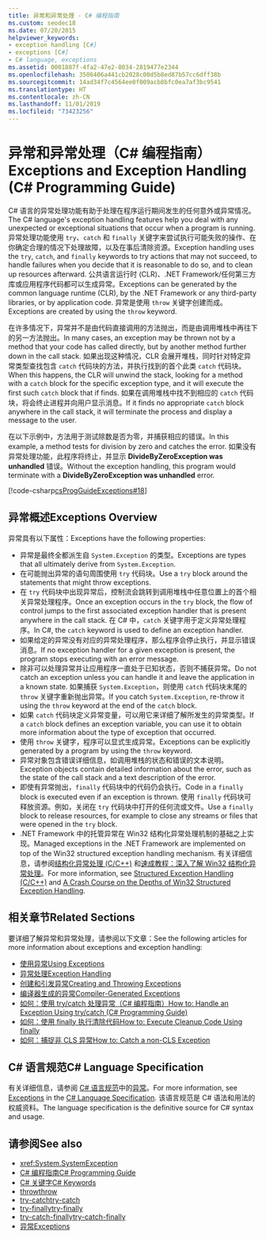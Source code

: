 ```yaml
---
title: 异常和异常处理 - C# 编程指南
ms.custom: seodec18
ms.date: 07/20/2015
helpviewer_keywords:
- exception handling [C#]
- exceptions [C#]
- C# language, exceptions
ms.assetid: 0001887f-4fa2-47e2-8034-2819477e2344
ms.openlocfilehash: 3506406a441cb2028c00d5b8ed87b57cc6dff38b
ms.sourcegitcommit: 14ad34f7c4564ee0f009acb8bfc0ea7af3bc9541
ms.translationtype: HT
ms.contentlocale: zh-CN
ms.lasthandoff: 11/01/2019
ms.locfileid: "73423256"
---
```

# <a name="exceptions-and-exception-handling-c-programming-guide"></a><span data-ttu-id="ff803-102">异常和异常处理（C# 编程指南）</span><span class="sxs-lookup"><span data-stu-id="ff803-102">Exceptions and Exception Handling (C# Programming Guide)</span></span>

<span data-ttu-id="ff803-103">C# 语言的异常处理功能有助于处理在程序运行期间发生的任何意外或异常情况。</span><span class="sxs-lookup"><span data-stu-id="ff803-103">The C# language's exception handling features help you deal with any unexpected or exceptional situations that occur when a program is running.</span></span> <span data-ttu-id="ff803-104">异常处理功能使用 `try`、`catch` 和 `finally` 关键字来尝试执行可能失败的操作、在你确定合理的情况下处理故障，以及在事后清除资源。</span><span class="sxs-lookup"><span data-stu-id="ff803-104">Exception handling uses the `try`, `catch`, and `finally` keywords to try actions that may not succeed, to handle failures when you decide that it is reasonable to do so, and to clean up resources afterward.</span></span> <span data-ttu-id="ff803-105">公共语言运行时 (CLR)、.NET Framework/任何第三方库或应用程序代码都可以生成异常。</span><span class="sxs-lookup"><span data-stu-id="ff803-105">Exceptions can be generated by the common language runtime (CLR), by the .NET Framework or any third-party libraries, or by application code.</span></span> <span data-ttu-id="ff803-106">异常是使用 `throw` 关键字创建而成。</span><span class="sxs-lookup"><span data-stu-id="ff803-106">Exceptions are created by using the `throw` keyword.</span></span>

<span data-ttu-id="ff803-107">在许多情况下，异常并不是由代码直接调用的方法抛出，而是由调用堆栈中再往下的另一方法抛出。</span><span class="sxs-lookup"><span data-stu-id="ff803-107">In many cases, an exception may be thrown not by a method that your code has called directly, but by another method further down in the call stack.</span></span> <span data-ttu-id="ff803-108">如果出现这种情况，CLR 会展开堆栈，同时针对特定异常类型查找包含 `catch` 代码块的方法，并执行找到的首个此类 `catch` 代码块。</span><span class="sxs-lookup"><span data-stu-id="ff803-108">When this happens, the CLR will unwind the stack, looking for a method with a `catch` block for the specific exception type, and it will execute the first such `catch` block that if finds.</span></span> <span data-ttu-id="ff803-109">如果在调用堆栈中找不到相应的 `catch` 代码块，将会终止进程并向用户显示消息。</span><span class="sxs-lookup"><span data-stu-id="ff803-109">If it finds no appropriate `catch` block anywhere in the call stack, it will terminate the process and display a message to the user.</span></span>

<span data-ttu-id="ff803-110">在以下示例中，方法用于测试除数是否为零，并捕获相应的错误。</span><span class="sxs-lookup"><span data-stu-id="ff803-110">In this example, a method tests for division by zero and catches the error.</span></span> <span data-ttu-id="ff803-111">如果没有异常处理功能，此程序将终止，并显示 **DivideByZeroException was unhandled** 错误。</span><span class="sxs-lookup"><span data-stu-id="ff803-111">Without the exception handling, this program would terminate with a **DivideByZeroException was unhandled** error.</span></span>

[!code-csharp[csProgGuideExceptions#18](~/samples/snippets/csharp/VS_Snippets_VBCSharp/csProgGuideExceptions/CS/Exceptions.cs#18)]

## <a name="exceptions-overview"></a><span data-ttu-id="ff803-112">异常概述</span><span class="sxs-lookup"><span data-stu-id="ff803-112">Exceptions Overview</span></span>

<span data-ttu-id="ff803-113">异常具有以下属性：</span><span class="sxs-lookup"><span data-stu-id="ff803-113">Exceptions have the following properties:</span></span>  

- <span data-ttu-id="ff803-114">异常是最终全都派生自 `System.Exception` 的类型。</span><span class="sxs-lookup"><span data-stu-id="ff803-114">Exceptions are types that all ultimately derive from `System.Exception`.</span></span>
- <span data-ttu-id="ff803-115">在可能抛出异常的语句周围使用 `try` 代码块。</span><span class="sxs-lookup"><span data-stu-id="ff803-115">Use a `try` block around the statements that might throw exceptions.</span></span>
- <span data-ttu-id="ff803-116">在 `try` 代码块中出现异常后，控制流会跳转到调用堆栈中任意位置上的首个相关异常处理程序。</span><span class="sxs-lookup"><span data-stu-id="ff803-116">Once an exception occurs in the `try` block, the flow of control jumps to the first associated exception handler that is present anywhere in the call stack.</span></span> <span data-ttu-id="ff803-117">在 C# 中，`catch` 关键字用于定义异常处理程序。</span><span class="sxs-lookup"><span data-stu-id="ff803-117">In C#, the `catch` keyword is used to define an exception handler.</span></span>
- <span data-ttu-id="ff803-118">如果给定的异常没有对应的异常处理程序，那么程序会停止执行，并显示错误消息。</span><span class="sxs-lookup"><span data-stu-id="ff803-118">If no exception handler for a given exception is present, the program stops executing with an error message.</span></span>
- <span data-ttu-id="ff803-119">除非可以处理异常并让应用程序一直处于已知状态，否则不捕获异常。</span><span class="sxs-lookup"><span data-stu-id="ff803-119">Do not catch an exception unless you can handle it and leave the application in a known state.</span></span> <span data-ttu-id="ff803-120">如果捕获 `System.Exception`，则使用 `catch` 代码块末尾的 `throw` 关键字重新抛出异常。</span><span class="sxs-lookup"><span data-stu-id="ff803-120">If you catch `System.Exception`, re-throw it using the `throw` keyword at the end of the `catch` block.</span></span>
- <span data-ttu-id="ff803-121">如果 `catch` 代码块定义异常变量，可以用它来详细了解所发生的异常类型。</span><span class="sxs-lookup"><span data-stu-id="ff803-121">If a `catch` block defines an exception variable, you can use it to obtain more information about the type of exception that occurred.</span></span>
- <span data-ttu-id="ff803-122">使用 `throw` 关键字，程序可以显式生成异常。</span><span class="sxs-lookup"><span data-stu-id="ff803-122">Exceptions can be explicitly generated by a program by using the `throw` keyword.</span></span>
- <span data-ttu-id="ff803-123">异常对象包含错误详细信息，如调用堆栈的状态和错误的文本说明。</span><span class="sxs-lookup"><span data-stu-id="ff803-123">Exception objects contain detailed information about the error, such as the state of the call stack and a text description of the error.</span></span>
- <span data-ttu-id="ff803-124">即使有异常抛出，`finally` 代码块中的代码仍会执行。</span><span class="sxs-lookup"><span data-stu-id="ff803-124">Code in a `finally` block is executed even if an exception is thrown.</span></span> <span data-ttu-id="ff803-125">使用 `finally` 代码块可释放资源。例如，关闭在 `try` 代码块中打开的任何流或文件。</span><span class="sxs-lookup"><span data-stu-id="ff803-125">Use a `finally` block to release resources, for example to close any streams or files that were opened in the `try` block.</span></span>
- <span data-ttu-id="ff803-126">.NET Framework 中的托管异常在 Win32 结构化异常处理机制的基础之上实现。</span><span class="sxs-lookup"><span data-stu-id="ff803-126">Managed exceptions in the .NET Framework are implemented on top of the Win32 structured exception handling mechanism.</span></span> <span data-ttu-id="ff803-127">有关详细信息，请参阅[结构化异常处理 (C/C++)](/cpp/cpp/structured-exception-handling-c-cpp) 和[速成教程：深入了解 Win32 结构化异常处理](https://bytepointer.com/resources/pietrek_crash_course_depths_of_win32_seh.htm)。</span><span class="sxs-lookup"><span data-stu-id="ff803-127">For more information, see [Structured Exception Handling (C/C++)](/cpp/cpp/structured-exception-handling-c-cpp) and [A Crash Course on the Depths of Win32 Structured Exception Handling](https://bytepointer.com/resources/pietrek_crash_course_depths_of_win32_seh.htm).</span></span>

## <a name="related-sections"></a><span data-ttu-id="ff803-128">相关章节</span><span class="sxs-lookup"><span data-stu-id="ff803-128">Related Sections</span></span>

<span data-ttu-id="ff803-129">要详细了解异常和异常处理，请参阅以下文章：</span><span class="sxs-lookup"><span data-stu-id="ff803-129">See the following articles for more information about exceptions and exception handling:</span></span>

- [<span data-ttu-id="ff803-130">使用异常</span><span class="sxs-lookup"><span data-stu-id="ff803-130">Using Exceptions</span></span>](using-exceptions.md)
- [<span data-ttu-id="ff803-131">异常处理</span><span class="sxs-lookup"><span data-stu-id="ff803-131">Exception Handling</span></span>](exception-handling.md)
- [<span data-ttu-id="ff803-132">创建和引发异常</span><span class="sxs-lookup"><span data-stu-id="ff803-132">Creating and Throwing Exceptions</span></span>](creating-and-throwing-exceptions.md)
- [<span data-ttu-id="ff803-133">编译器生成的异常</span><span class="sxs-lookup"><span data-stu-id="ff803-133">Compiler-Generated Exceptions</span></span>](compiler-generated-exceptions.md)
- [<span data-ttu-id="ff803-134">如何：使用 try/catch 处理异常（C# 编程指南）</span><span class="sxs-lookup"><span data-stu-id="ff803-134">How to: Handle an Exception Using try/catch (C# Programming Guide)</span></span>](how-to-handle-an-exception-using-try-catch.md)
- [<span data-ttu-id="ff803-135">如何：使用 finally 执行清除代码</span><span class="sxs-lookup"><span data-stu-id="ff803-135">How to: Execute Cleanup Code Using finally</span></span>](how-to-execute-cleanup-code-using-finally.md)
- [<span data-ttu-id="ff803-136">如何：捕捉非 CLS 异常</span><span class="sxs-lookup"><span data-stu-id="ff803-136">How to: Catch a non-CLS Exception</span></span>](how-to-catch-a-non-cls-exception.md)

## <a name="c-language-specification"></a><span data-ttu-id="ff803-137">C# 语言规范</span><span class="sxs-lookup"><span data-stu-id="ff803-137">C# Language Specification</span></span>

<span data-ttu-id="ff803-138">有关详细信息，请参阅 [C# 语言规范](/dotnet/csharp/language-reference/language-specification/introduction)中的[异常](~/_csharplang/spec/exceptions.md)。</span><span class="sxs-lookup"><span data-stu-id="ff803-138">For more information, see [Exceptions](~/_csharplang/spec/exceptions.md) in the [C# Language Specification](/dotnet/csharp/language-reference/language-specification/introduction).</span></span> <span data-ttu-id="ff803-139">该语言规范是 C# 语法和用法的权威资料。</span><span class="sxs-lookup"><span data-stu-id="ff803-139">The language specification is the definitive source for C# syntax and usage.</span></span>

## <a name="see-also"></a><span data-ttu-id="ff803-140">请参阅</span><span class="sxs-lookup"><span data-stu-id="ff803-140">See also</span></span>

- <xref:System.SystemException>
- [<span data-ttu-id="ff803-141">C# 编程指南</span><span class="sxs-lookup"><span data-stu-id="ff803-141">C# Programming Guide</span></span>](../index.md)
- [<span data-ttu-id="ff803-142">C# 关键字</span><span class="sxs-lookup"><span data-stu-id="ff803-142">C# Keywords</span></span>](../../language-reference/keywords/index.md)
- [<span data-ttu-id="ff803-143">throw</span><span class="sxs-lookup"><span data-stu-id="ff803-143">throw</span></span>](../../language-reference/keywords/throw.md)
- [<span data-ttu-id="ff803-144">try-catch</span><span class="sxs-lookup"><span data-stu-id="ff803-144">try-catch</span></span>](../../language-reference/keywords/try-catch.md)
- [<span data-ttu-id="ff803-145">try-finally</span><span class="sxs-lookup"><span data-stu-id="ff803-145">try-finally</span></span>](../../language-reference/keywords/try-finally.md)
- [<span data-ttu-id="ff803-146">try-catch-finally</span><span class="sxs-lookup"><span data-stu-id="ff803-146">try-catch-finally</span></span>](../../language-reference/keywords/try-catch-finally.md)
- [<span data-ttu-id="ff803-147">异常</span><span class="sxs-lookup"><span data-stu-id="ff803-147">Exceptions</span></span>](../../../standard/exceptions/index.md)
